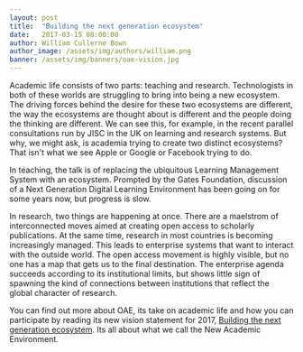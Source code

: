 ```yaml
---
layout: post
title:  "Building the next generation ecosystem"
date:   2017-03-15 08:00:00
author: William Cullerne Bown
author_image: /assets/img/authors/william.png
banner: /assets/img/banners/oae-vision.jpg
---
```

<p>Academic life consists of two parts: teaching and research. Technologists in both of these worlds are struggling to bring into being a new ecosystem. The driving forces behind the desire for these two ecosystems are different, the way the ecosystems are thought about is different and the people doing the thinking are different. We can see this, for example, in the recent parallel consultations run by JISC in the UK on learning and research systems. But why, we might ask, is academia trying to create two distinct ecosystems? That isn't what we see Apple or Google or Facebook trying to do.</p>
<!--more-->
<p>In teaching, the talk is of replacing the ubiquitous Learning Management System with an ecosystem. Prompted by the Gates Foundation, discussion of a Next Generation Digital Learning Environment has been going on for some years now, but progress is slow.</p>
<p>In research, two things are happening at once. There are a maelstrom of interconnected moves aimed at creating open access to scholarly publications. At the same time, research in most countries is becoming increasingly managed. This leads to enterprise systems that want to interact with the outside world. The open access movement is highly visible, but no one has a map that gets us to the final destination. The enterprise agenda succeeds according to its institutional limits, but shows little sign of spawning the kind of connections between institutions that reflect the global character of research.</p>
<p>You can find out more about OAE, its take on academic life and how you can participate by reading its new vision statement for 2017, <a href="http://oaeproject.org/assets/pdf/OAE_Vision_2017.pdf">Building the next generation ecosystem</a>. Its all about what we call the New Academic Environment.</p>
